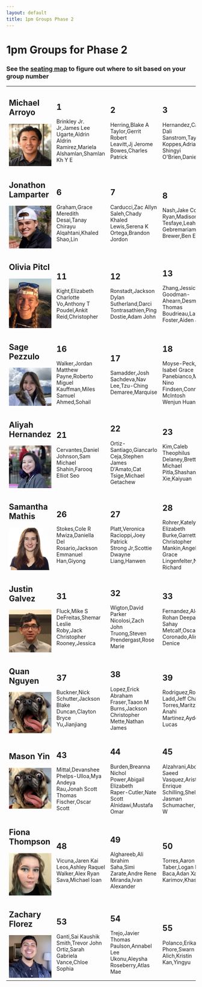 ```yaml
---
layout: default
title: 1pm Groups Phase 2
---
```


# 1pm Groups for Phase 2

### See the [seating map](../gittings129bseating.png) to figure out where to sit based on your group number

<table>
<tr>
<td>
<h2>Michael Arroyo</h2>
<img src="./../../images/marroyo.jpg" />
</td>
<td>
<h2>1</h2>
Brinkley Jr. Jr,James Lee<br />
Ugarte,Aldrin Aldrin<br />
Ramirez,Mariela<br />
Alshamlan,Shamlan Kh Y E<br />
</td>
<td>
<h2>2</h2>
Herring,Blake A<br />
Taylor,Gerrit Robert<br />
Leavitt,Jj Jerome<br />
Bowes,Charles Patrick<br />
</td>
<td>
<h2>3</h2>
Hernandez,Carlos Dali<br />
Sanstrom,Tay<br />
Koppes,Adrianna Shingyi<br />
O'Brien,Daniel<br />
</td>
<td>
<h2>4</h2>
Owens,Joshua<br />
Montano,Jose Bernardo<br />
Brown,Aaron Jayden<br />
Hall,Josh David<br />
</td>
<td>
<h2>5</h2>
Ben mahfoudh,Khalid Abdullah<br />
Castaneda,Lex<br />
Baldwin,Elsie Elysia<br />
Cox,Hudson Gentry<br />
</td>
</tr>
<tr>
<td>
<h2>Jonathon Lamparter</h2>
<img src="./../../images/jlamparter.jpg" />
</td>
<td>
<h2>6</h2>
Graham,Grace Meredith<br />
Desai,Tanay Chirayu<br />
Alqahtani,Khaled<br />
Shao,Lin<br />
</td>
<td>
<h2>7</h2>
Carducci,Zac Allyn<br />
Saleh,Chady Khaled<br />
Lewis,Serena K<br />
Ortega,Brandon Jordon<br />
</td>
<td>
<h2>8</h2>
Nash,Jake Corbin<br />
Ryan,Madison Ann<br />
Tesfaye,Leah Gebremariam<br />
Brewer,Ben Earl<br />
</td>
<td>
<h2>9</h2>
Singh,Aditi<br />
Grubb,Camila Diana<br />
Singh,Amanpreet<br />
Triplicane,Atul<br />
</td>
<td>
<h2>10</h2>
Molomo,Toye O<br />
Goldman,Rachel Marie<br />
Quintero-Cardenas Jr,Miguel Sebastian<br />
Altgelt,Josh Peter<br />
</td>
</tr>
<tr>
<td>
<h2>Olivia Pitcl</h2>
<img src="./../../images/opitcl.jpg" />
</td>
<td>
<h2>11</h2>
Kight,Elizabeth Charlotte<br />
Vo,Anthony T<br />
Poudel,Ankit<br />
Reid,Christopher<br />
</td>
<td>
<h2>12</h2>
Ronstadt,Jackson Dylan<br />
Sutherland,Darci<br />
Tontrasathien,Ping<br />
Dostie,Adam John<br />
</td>
<td>
<h2>13</h2>
Zhang,Jessica<br />
Goodman-Ahearn,Desmond Thomas<br />
Boudrieau,Lauren E<br />
Foster,Aiden John<br />
</td>
<td>
<h2>14</h2>
Kadirov,Adam Otabek<br />
Borrego,Rachel Davia<br />
Leonard,Rayell<br />
Williams,Mike Aaron<br />
</td>
<td>
<h2>15</h2>
Quinn,Amber Marie<br />
Phull,Arjun<br />
Young,Ashtyn<br />
Reitz,Issak Ben<br />
</td>
</tr>
<tr>
<td>
<h2>Sage Pezzulo</h2>
<img src="./../../images/spezzulo.jpg" />
</td>
<td>
<h2>16</h2>
Walker,Jordan Matthew<br />
Payne,Roberto Miguel<br />
Kauffman,Miles Samuel<br />
Ahmed,Sohail<br />
</td>
<td>
<h2>17</h2>
Samadder,Josh<br />
Sachdeva,Nav<br />
Lee,Tzu-Ching<br />
Demaree,Marquise<br />
</td>
<td>
<h2>18</h2>
Moyse-Peck,Theo Isabel Grace<br />
Panebianco,Michael Nino<br />
Findsen,Connor McIntosh<br />
Wenjun Huang<br />
</td>
<td>
<h2>19</h2>
Su,Ricky<br />
Romeo Jr,Lou Charles<br />
Marquez,Damian<br />
Swearengin,Liam Drew<br />
</td>
<td>
<h2>20</h2>
Schrobilgen III,Chris Michael<br />
Abbas,Wajahat Sharafat<br />
Ouko,Luke Ahero<br />
Fu,Mingqian<br />
</td>
</tr>
<tr>
<td>
<h2>Aliyah Hernandez</h2>
<img src="./../../images/ahernandez.png" />
</td>
<td>
<h2>21</h2>
Cervantes,Daniel<br />
Johnson,Sam Michael<br />
Shahin,Farooq<br />
Elliot Seo<br />
</td>
<td>
<h2>22</h2>
Ortiz-Santiago,Giancarlo<br />
Ceja,Stephen James<br />
D'Amato,Cat<br />
Tsige,Michael Getachew<br />
</td>
<td>
<h2>23</h2>
Kim,Caleb Theophilus<br />
Delaney,Brett Michael<br />
Pitla,Shashank Raj<br />
Xie,Kaiyuan<br />
</td>
<td>
<h2>24</h2>
Waldvogel,Bryan Adam<br />
Muzrapov,UMIDJON<br />
Nannini,Carson C<br />
Tasir,Husein<br />
</td>
<td>
<h2>25</h2>
Miller,Matthew Ryan<br />
Leyva,Fransisco<br />
Tsai,Meng-Che<br />
Marcos,Jose Manuel<br />
</td>
</tr>
<tr>
<td>
<h2>Samantha Mathis</h2>
<img src="./../../images/smathis.jpg" />
</td>
<td>
<h2>26</h2>
Stokes,Cole R<br />
Mwiza,Daniella<br />
Del Rosario,Jackson Emmanuel<br />
Han,Giyong<br />
</td>
<td>
<h2>27</h2>
Platt,Veronica<br />
Racioppi,Joey Patrick<br />
Strong Jr,Scottie Dwayne<br />
Liang,Hanwen<br />
</td>
<td>
<h2>28</h2>
Rohrer,Katelyn Elizabeth<br />
Burke,Garrett Christopher<br />
Mankin,Angela Grace<br />
Lingenfelter,Nick Richard<br />
</td>
<td>
<h2>29</h2>
Gallagher,Monica Rose<br />
Lopez Sanchez,Kevin<br />
Ozodov,Sherali<br />
Hansen,Zachary S E<br />
</td>
<td>
<h2>30</h2>
Ali,Wardah<br />
Dharmadhikari,Rohit Vinay<br />
Juarez,Jose A<br />
Montanez,Isaiah J<br />
</td>
</tr>
<tr>
<td>
<h2>Justin Galvez</h2>
<img src="./../../images/jgalvez.jpg" />
</td>
<td>
<h2>31</h2>
Fluck,Mike S<br />
DeFreitas,Shemar Leslie<br />
Roby,Jack Christopher<br />
Rooney,Jessica<br />
</td>
<td>
<h2>32</h2>
Wigton,David Parker<br />
Nicolosi,Zach John<br />
Truong,Steven<br />
Prendergast,Rose Marie<br />
</td>
<td>
<h2>33</h2>
Fernandez,Alec R<br />
Rohan Deepak Sahay<br />
Metcalf,Oscar Lu<br />
Coronado,Alina Denice<br />
</td>
<td>
<h2>34</h2>
Enterline,Penny June<br />
Leenhouts,Robert Thomas<br />
Meissner,Ava Kay<br />
Wang,Jané<br />
</td>
<td>
<h2>35</h2>
Galaz,Luis Michael<br />
Sammy Anne Kremer<br />
Smith,Tyler Jordan<br />
Gottumukkala,Surya Narayana Raju<br />
</td>
<td>
<h2>36</h2>
Castillo,Jacob William<br />
Alruwayi,Abdullah Abdullatif<br />
Gofandi,Janetta M<br />
Goldberg,Gage Garrison<br />
</td>
</tr>
<tr>
<td>
<h2>Quan Nguyen</h2>
<img src="./../../images/dog.png" />
</td>
<td>
<h2>37</h2>
Buckner,Nick<br />
Schutter,Jackson Blake<br />
Duncan,Clayton Bryce<br />
Yu,Jianjiang<br />
</td>
<td>
<h2>38</h2>
Lopez,Erick Abraham<br />
Fraser,Taaon M<br />
Burns,Jackson Christopher<br />
Mette,Nathan James<br />
</td>
<td>
<h2>39</h2>
Rodriguez,Robert<br />
Ladd,Jeff Chavez<br />
Torres,Maritza Anahi<br />
Martinez,Ayden Lucas<br />
</td>
<td>
<h2>40</h2>
Freitag,Evan Joseph<br />
Muslitdinov,Ulugbek Nodirovich<br />
Crain,Mason Alexander<br />
Davis,Ethan Scott<br />
</td>
<td>
<h2>41</h2>
Kamidi,Aashish<br />
Le,Minh<br />
Alrashed,Abdulaziz Fahad<br />
Quirk,Colton James Ramler<br />
</td>
<td>
<h2>42</h2>
</td>
</tr>
<tr>
<td>
<h2>Mason Yin</h2>
<img src="./../../images/dog.png" />
</td>
<td>
<h2>43</h2>
Mittal,Devanshee<br />
Phelps-Ulloa,Mya Andeya<br />
Rau,Jonah Scott Thomas<br />
Fischer,Oscar Scott<br />
</td>
<td>
<h2>44</h2>
Burden,Breanna Nichol<br />
Power,Abigail Elizabeth<br />
Raper-Cutler,Nate Scott<br />
Alnidawi,Mustafa Omar<br />
</td>
<td>
<h2>45</h2>
Alzahrani,Abdullah Saeed<br />
Vasquez,Aristotle Enrique<br />
Schilling,Shelby Jasman<br />
Schumacher,David W<br />
</td>
<td>
<h2>46</h2>
Gusachenko,Ivan<br />
Miller,Eden<br />
Alzayer,Ahmed Kamal<br />
Hernandez,Aaron Baca<br />
</td>
<td>
<h2>47</h2>
Dorfman,Jacob T<br />
Ramos Hernandez,Michelle<br />
Svoboda,John Ryan<br />
Geile,Freddy Miyoshi<br />
</td>
</tr>
<tr>
<td>
<h2>Fiona Thompson</h2>
<img src="./../../images/fthompson.jpg" />
</td>
<td>
<h2>48</h2>
Vicuna,Jaren Kai<br />
Leos,Ashley Raquel<br />
Walker,Alex Ryan<br />
Sava,Michael Ioan<br />
</td>
<td>
<h2>49</h2>
Alghareeb,Ali Ibrahim<br />
Saha,Simi<br />
Zarate,Andre Rene<br />
Miranda,Ivan Alexander<br />
</td>
<td>
<h2>50</h2>
Torres,Aaron<br />
Taber,Logan I<br />
Baca,Adan Xavier<br />
Karimov,Khasan<br />
</td>
<td>
<h2>51</h2>
Scherer,Alex J<br />
Martinez,Mac Daniel<br />
Seckeler,Ben Benjamin<br />
Zhang,Tony<br />
</td>
<td>
<h2>52</h2>
Zavala Quijada I,Andy Leonardo<br />
Figueora,Reuben Jesus<br />
Bressani,Alessandro Rafael<br />
Lane,Christian Gerhart<br />
</td>
</tr>
<tr>
<td>
<h2>Zachary Florez</h2>
<img src="./../../images/zflorez.jpg" />
</td>
<td>
<h2>53</h2>
Ganti,Sai Kaushik<br />
Smith,Trevor John<br />
Ortiz,Sarah Gabriela<br />
Vance,Chloe Sophia<br />
</td>
<td>
<h2>54</h2>
Trejo,Javier Thomas<br />
Paulson,Annabel Lee<br />
Ukonu,Aleysha<br />
Roseberry,Atlas Mae<br />
</td>
<td>
<h2>55</h2>
Polanco,Erika<br />
Phore,Swarn<br />
Alich,Kristin<br />
Kan,Yingyu<br />
</td>
<td>
<h2>56</h2>
Soto Velazquez,Ana Lucia<br />
Stavropoulos,Gia Iris<br />
Mugisha,Miggen Miggen<br />
Gonzales,Maria Estela<br />
</td>
<td>
<h2>57</h2>
Banos Gonzalez,Jeziel<br />
Garrabrant,Blue<br />
Jumabaev,Nurkhat<br />
Kwon,Vincent Sunu<br />
</td>
</tr>
</table>
